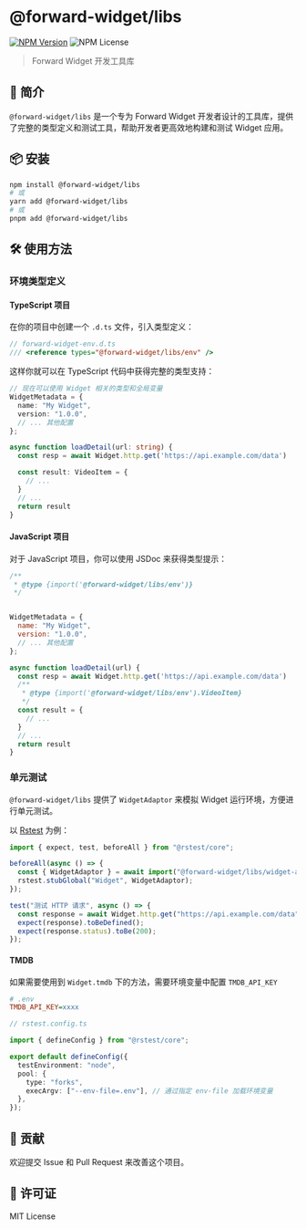 # @forward-widget/libs

[![NPM Version](https://img.shields.io/npm/v/@forward-widget/libs)](https://www.npmjs.com/package/@forward-widget/libs)
![NPM License](https://img.shields.io/npm/l/@forward-widget/libs)

> Forward Widget 开发工具库

## 🚀 简介

`@forward-widget/libs` 是一个专为 Forward Widget 开发者设计的工具库，提供了完整的类型定义和测试工具，帮助开发者更高效地构建和测试 Widget 应用。

## 📦 安装

```bash
npm install @forward-widget/libs
# 或
yarn add @forward-widget/libs
# 或
pnpm add @forward-widget/libs
```

## 🛠️ 使用方法

### 环境类型定义

#### TypeScript 项目

在你的项目中创建一个 `.d.ts` 文件，引入类型定义：

```ts
// forward-widget-env.d.ts
/// <reference types="@forward-widget/libs/env" />
```

这样你就可以在 TypeScript 代码中获得完整的类型支持：

```ts
// 现在可以使用 Widget 相关的类型和全局变量
WidgetMetadata = {
  name: "My Widget",
  version: "1.0.0",
  // ... 其他配置
};

async function loadDetail(url: string) {
  const resp = await Widget.http.get('https://api.example.com/data')

  const result: VideoItem = {
    // ...
  }
  // ...
  return result
}
```

#### JavaScript 项目

对于 JavaScript 项目，你可以使用 JSDoc 来获得类型提示：

```js
/**
 * @type {import('@forward-widget/libs/env')}
 */


WidgetMetadata = {
  name: "My Widget",
  version: "1.0.0",
  // ... 其他配置
};

async function loadDetail(url) {
  const resp = await Widget.http.get('https://api.example.com/data')
  /**
   * @type {import('@forward-widget/libs/env').VideoItem}
   */
  const result = {
    // ...
  }
  // ...
  return result
}
```

### 单元测试

`@forward-widget/libs` 提供了 `WidgetAdaptor` 来模拟 Widget 运行环境，方便进行单元测试。

以 [Rstest](http://rstest.rs/) 为例：

```ts
import { expect, test, beforeAll } from "@rstest/core";

beforeAll(async () => {
  const { WidgetAdaptor } = await import("@forward-widget/libs/widget-adaptor");
  rstest.stubGlobal("Widget", WidgetAdaptor);
});

test("测试 HTTP 请求", async () => {
  const response = await Widget.http.get("https://api.example.com/data");
  expect(response).toBeDefined();
  expect(response.status).toBe(200);
});
```

#### TMDB

如果需要使用到 `Widget.tmdb` 下的方法，需要环境变量中配置 `TMDB_API_KEY`

```ini
# .env
TMDB_API_KEY=xxxx
```

```ts
// rstest.config.ts

import { defineConfig } from "@rstest/core";

export default defineConfig({
  testEnvironment: "node",
  pool: {
    type: "forks",
    execArgv: ["--env-file=.env"], // 通过指定 env-file 加载环境变量
  },
});
```

## 🤝 贡献

欢迎提交 Issue 和 Pull Request 来改善这个项目。

## 📄 许可证

MIT License
